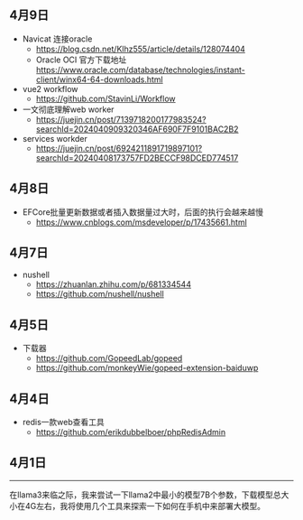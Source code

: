## 4月9日
- Navicat 连接oracle
  - https://blog.csdn.net/Klhz555/article/details/128074404
  - Oracle OCI 官方下载地址 https://www.oracle.com/database/technologies/instant-client/winx64-64-downloads.html
- vue2 workflow 
  - https://github.com/StavinLi/Workflow
- 一文彻底理解web worker
  - https://juejin.cn/post/7139718200177983524?searchId=2024040909320346AF690F7F9101BAC2B2
- services workder 
  - https://juejin.cn/post/6924211891719897101?searchId=20240408173757FD2BECCF98DCED774517
## 4月8日
- EFCore批量更新数据或者插入数据量过大时，后面的执行会越来越慢
  - https://www.cnblogs.com/msdeveloper/p/17435661.html
## 4月7日
- nushell
  - https://zhuanlan.zhihu.com/p/681334544
  - https://github.com/nushell/nushell
## 4月5日
- 下载器
  - https://github.com/GopeedLab/gopeed
  - https://github.com/monkeyWie/gopeed-extension-baiduwp
## 4月4日
- redis一款web查看工具
  - https://github.com/erikdubbelboer/phpRedisAdmin
## 4月1日
----
在llama3来临之际，我来尝试一下llama2中最小的模型7B个参数，下载模型总大小在4G左右，我将使用几个工具来探索一下如何在手机中来部署大模型。